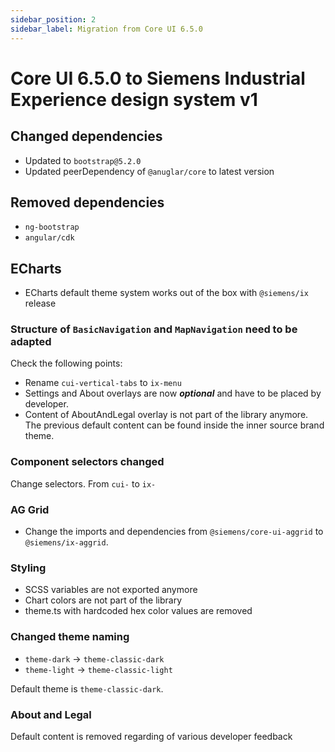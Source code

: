```yaml
---
sidebar_position: 2
sidebar_label: Migration from Core UI 6.5.0
---
```


# Core UI 6.5.0 to Siemens Industrial Experience design system v1

## Changed dependencies

- Updated to `bootstrap@5.2.0`
- Updated peerDependency of `@anuglar/core` to latest version

## Removed dependencies

- `ng-bootstrap`
- `angular/cdk`

## ECharts

- ECharts default theme system works out of the box with `@siemens/ix` release

### Structure of `BasicNavigation` and `MapNavigation` need to be adapted

Check the following points:

- Rename `cui-vertical-tabs` to `ix-menu`
- Settings and About overlays are now **_optional_** and have to be placed by developer.
- Content of AboutAndLegal overlay is not part of the library anymore. The previous default content can be found inside the inner source brand theme.

### Component selectors changed

Change selectors. From `cui-` to `ix-`

### AG Grid

- Change the imports and dependencies from `@siemens/core-ui-aggrid` to `@siemens/ix-aggrid`.

### Styling

- SCSS variables are not exported anymore
- Chart colors are not part of the library
- theme.ts with hardcoded hex color values are removed

### Changed theme naming

- `theme-dark` -> `theme-classic-dark`
- `theme-light` -> `theme-classic-light`

Default theme is `theme-classic-dark`.

### About and Legal

Default content is removed regarding of various developer feedback
